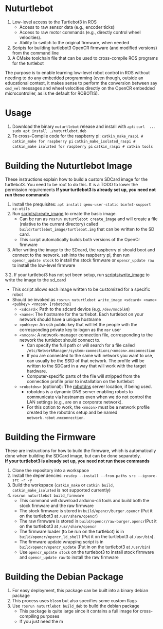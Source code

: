 # Nuturtlebot 
1. Low-level access to the Turtlebot3 in ROS 
   - Access to raw sensor data (e.g., encoder ticks)
   - Access to raw motor commands (e.g., directly control wheel velocities).
   - Ability to switch to the original firmware, when needed
2. Scripts for building turtlebot3 OpenCR firmware (and modified versions) from the command line
3. A CMake toolchain file that can be used to cross-compile ROS programs for the turtlebot

The purpose is to enable learning low-level robot control in ROS without needing to do any embedded programming
(even though, outside an educational context, it makes sense to perform the conversion between say `cmd_vel` messages and
wheel velocities directly on the OpenCR embedded microcontroller, as is the default for ROBOTIS).

# Usage
1. Download the binary `nuturtlebot` release and install with `apt`:
   `curl  ... sudo apt install ./nuturtlebot.deb`
2. To cross-Compile code for the raspberry pi: 
   `` catkin_make_raspi # catkin_make for raspberry pi ``
   `` catkin_make_isolated_raspi # catkin_make isolated for raspberry pi ``
   `` catkin_raspi # catkin tools ``

# Building the Nuturtlebot Image
These instructions explain how to build a  custom SDCard  image for the turtlebot3.
You need to be root to do this. It is a TODO to lower the permission requirements
**If your turtlebot3 is already set up, you need not run these commands**

1. Install the prequisites: `apt install qemu-user-static binfmt-support xz-utils`
1. Run [scripts/create_image](scripts/create_image) to create the basic image.
   - Can be run as `rosrun nuturtlebot create_image` and will create a file (relative to the current directory) 
     called `build/turtlebot_image/turtlebot.img` that can be written to the SD card.
   - This script automatically builds both versions of the OpenCr firmware
3. After writing the image to the SDcard, the raspberry pi should boot and connect to the network.  ssh into the raspberry pi, then
   run `opencr_update stock` to install the stock firmware or `opencr_update raw` to install the low-level firmware

3
2. If your turtlebot3 has not yet been setup, run [scripts/write_image](scripts/write_image) to write the image to the sd_card
   - This script allows each image written to be customized for a specific robot
   - Should be invoked as `rosrun nuturtlebot write_image <sdcard> <name> <pubkey> <nmcon> [robotdns]`
     - `<sdcard>`: Path to the sdcard device (e.g. `/dev/mmcblk0`)
     - `<name>`: The hostname for the turtlebot. Each turtlebot on your network should have a unique hostname
     - `<pubkey>`: An ssh public key that will let the people with the corresponding private key to logon as the `msr` user
     - `<nmcon>`: A network-manager connection file, corresponding to the network the turtlebot should connect to.
       - Can specify the full path or will search for a file called `/etc/NetworkManager/system-connections/<nmcon>.nmconnection`
       - If you are connected to the same wifi network you want to use, <nmcon> can usually be the SSID of that network. The profile
         will be written to the SDCard in a way that will work with the target hardware.
       - Computer-specific parts of the file will stripped from the connection profile prior to installation on the turtlebot
     - `<robotdns>` (optional): The [robotdns](https://github.com/m-elwin/robotdns) server location, if being used.
       - robotdns is a dynamic DNS server enabling robots to communicate via hostnames even when we do not control the LAN settings (e.g., are on a corporate network).
       - For this option to work, the `<nmcon>` must be a network profile created by the robotdns setup and be named `network.robot.nmconnection`.
# Building the Firmware
These are instructions for how to build the firmware, which is automatically done when building the SDCard image, but can be done separately.  
**If your turtlebot3 is already set up, you need not run these commands**

1. Clone the repository into a workspace
2. Install the dependencies: `rosdep --install --from-paths src --ignore-src -r -y`
3. Build the workspace (`catkin_make` or `catkin build`, `catkin_make_isolated` is not supported currently)
4. `rosrun nuturtlebot build_firmware`
   - This command will download arduino-cli tools and build both the stock firmware and the raw firmware
   - The stock firmware is stored in `build/opencr/burger.opencr` (Put it on the turtlebot3 at `/usr/share/opencr`)
   - The raw firmware is stored in `build/opencr/raw-burger.opencr`(Put it on the turtlebot3 at `/usr/share/opencr`
   - The firmware loader (to be run on the turtlebot) is in `build/opencr/opencr_ld_shell` (Put it on the turtlebot3 at `/usr/bin`).
   - The firmware update wrapping script is in `build/opencr/opencr_update` (Put in on the turtlebot3 at `/usr/bin`)
   - Use `opencr_update stock` on the turtlebot3 to install stock firmware and `opencr_update raw` to install the raw firmware

# Building the Debian Package
1. For easy deployment, this package can be built into a binary debian package
2. This process uses `bloom` but also specifies some custom flags
3. Use `rosrun nuturtlebot build_deb` to build the debian package
   - This package is quite large since it contains a full image for cross-compiling purposes
   - If you just need the m
